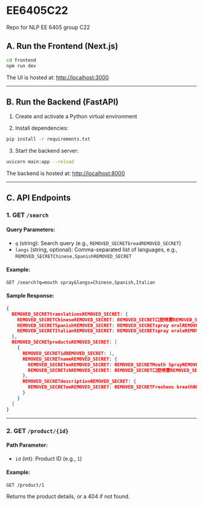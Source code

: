 # EE6405C22

Repo for NLP EE 6405 group C22

## A. Run the Frontend (Next.js)

```bash
cd frontend
npm run dev
```

The UI is hosted at: [http://localhost:3000](http://localhost:3000)

---

## B. Run the Backend (FastAPI)

1. Create and activate a Python virtual environment

2. Install dependencies:

```bash
pip install -r requirements.txt
```

3. Start the backend server:

```bash
uvicorn main:app --reload
```

The backend is hosted at: [http://localhost:8000](http://localhost:8000)

---

## C. API Endpoints

### 1. GET `/search`

#### Query Parameters:
- `q` (string): Search query (e.g., `REMOVED_SECRETbreadREMOVED_SECRET`)
- `langs` (string, optional): Comma-separated list of languages, e.g., `REMOVED_SECRETChinese,SpanishREMOVED_SECRET`

#### Example:

```http
GET /search?q=mouth spray&langs=Chinese,Spanish,Italian
```

#### Sample Response:

```json
{
  REMOVED_SECRETtranslationsREMOVED_SECRET: {
    REMOVED_SECRETChineseREMOVED_SECRET: REMOVED_SECRET口腔喷雾REMOVED_SECRET,
    REMOVED_SECRETSpanishREMOVED_SECRET: REMOVED_SECRETspray oralREMOVED_SECRET,
    REMOVED_SECRETItalianREMOVED_SECRET: REMOVED_SECRETspray oraleREMOVED_SECRET
  },
  REMOVED_SECRETproductsREMOVED_SECRET: [
    {
      REMOVED_SECRETidREMOVED_SECRET: 1,
      REMOVED_SECRETnameREMOVED_SECRET: {
        REMOVED_SECRETenREMOVED_SECRET: REMOVED_SECRETMouth SprayREMOVED_SECRET,
        REMOVED_SECRETzhREMOVED_SECRET: REMOVED_SECRET口腔喷雾REMOVED_SECRET
      },
      REMOVED_SECRETdescriptionREMOVED_SECRET: {
        REMOVED_SECRETenREMOVED_SECRET: REMOVED_SECRETFreshens breathREMOVED_SECRET
      }
    }
  ]
}
```

---

### 2. GET `/product/{id}`

#### Path Parameter:
- `id` (int): Product ID (e.g., `1`)

#### Example:

```http
GET /product/1
```

Returns the product details, or a 404 if not found.
